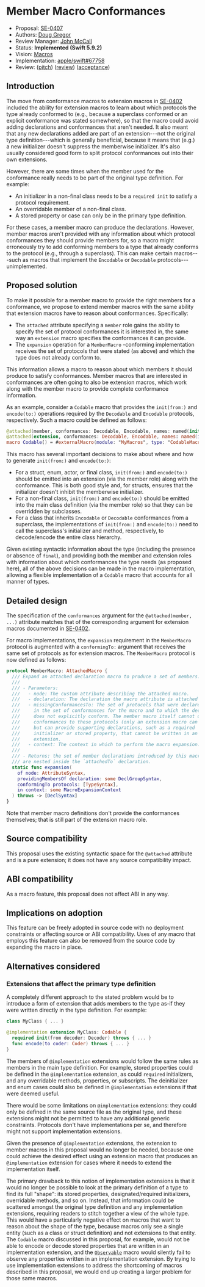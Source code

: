 # Member Macro Conformances

* Proposal: [SE-0407](0407-member-macro-conformances.md)
* Authors: [Doug Gregor](https://github.com/DougGregor)
* Review Manager: [John McCall](https://github.com/rjmccall)
* Status: **Implemented (Swift 5.9.2)**
* Vision: [Macros](https://github.com/swiftlang/swift-evolution/blob/main/visions/macros.md)
* Implementation: [apple/swift#67758](https://github.com/apple/swift/pull/67758)
* Review: ([pitch](https://forums.swift.org/t/pitch-member-macros-that-know-what-conformances-are-missing/66590)) ([review](https://forums.swift.org/t/se-0407-member-macro-conformances/66951)) ([acceptance](https://forums.swift.org/t/accepted-se-0407-member-macro-conformances/67345))

## Introduction

The move from conformance macros to extension macros in [SE-0402](https://github.com/swiftlang/swift-evolution/blob/main/proposals/0402-extension-macros.md) included the ability for extension macros to learn about which protocols the type already conformed to (e.g., because a superclass conformed or an explicit conformance was stated somewhere), so that the macro could avoid adding declarations and conformances that aren't needed. It also meant that any new declarations added are part of an extension---not the original type definition---which is generally beneficial, because it means that (e.g.) a new initializer doesn't suppress the memberwise initializer. It's also usually considered good form to split protocol conformances out into their own extensions.

However, there are some times when the member used for the conformance really needs to be part of the original type definition. For example:

- An initializer in a non-final class needs to be a `required init` to satisfy a protocol requirement.
- An overridable member of a non-final class.
- A stored property or case can only be in the primary type definition.

For these cases, a member macro can produce the declarations. However, member macros aren't provided with any information about which protocol conformances they should provide members for, so a macro might erroneously try to add conforming members to a type that already conforms to the protocol (e.g., through a superclass). This can make certain macros---such as macros that implement the `Encodable` or `Decodable` protocols---unimplemented.

## Proposed solution

To make it possible for a member macro to provide the right members for a conformance, we propose to extend member macros with the same ability that extension macros have to reason about conformances. Specifically:

* The `attached` attribute specifying a `member` role gains the ability to specify the set of protocol conformances it is interested in, the same way an `extension` macro specifies the conformances it can provide.
* The `expansion` operation for a `MemberMacro` -conforming implementation receives the set of protocols that were stated (as above) and which the type does not already conform to.

This information allows a macro to reason about which members it should produce to satisfy conformances. Member macros that are interested in conformances are often going to also be extension macros, which work along with the member macro to provide complete conformance information.

As an example, consider a `Codable` macro that provides the `init(from:)` and `encode(to:)` operations required by the `Decodable` and `Encodable` protocols, respectively. Such a macro could be defined as follows:

```swift
@attached(member, conformances: Decodable, Encodable, names: named(init(from:), encode(to:)))
@attached(extension, conformances: Decodable, Encodable, names: named(init(from:), encode(to:)))
macro Codable() = #externalMacro(module: "MyMacros", type: "CodableMacro")
```

This macro has several important decisions to make about where and how to generate `init(from:)` and `encode(to:)`:

* For a struct, enum, actor, or final class, `init(from:)` and `encode(to:)` should be emitted into an extension (via the member role) along with the conformance. This is both good style and, for structs, ensures that the initializer doesn't inhibit the memberwise initializer.
* For a non-final class, `init(from:)` and `encode(to:)` should be emitted into the main class definition (via the member role) so that they can be overridden by subclasses.
* For a class that inherits `Encodable` or `Decodable` conformances from a superclass, the implementations of `init(from:)` and `encode(to:)` need to call the superclass's initializer and method, respectively, to decode/encode the entire class hierarchy.

Given existing syntactic information about the type (including the presence or absence of `final`), and providing both the member and extension roles  with information about which conformances the type needs (as proposed here), all of the above decisions can be made in the macro implementation, allowing a flexible implementation of a `Codable` macro that accounts for all manner of types.

## Detailed design

The specification of the `conformances` argument for the `@attached(member, ...)` attribute matches that of the corresponding argument for extension macros documented in [SE-0402](https://github.com/swiftlang/swift-evolution/blob/main/proposals/0402-extension-macros.md).  

For macro implementations, the `expansion` requirement in the  `MemberMacro` protocol is augmented with a `conformingTo:` argument that receives the same set of protocols as for extension macros. The `MemberMacro` protocol is now defined as follows:

```swift
protocol MemberMacro: AttachedMacro {
  /// Expand an attached declaration macro to produce a set of members.
  ///
  /// - Parameters:
  ///   - node: The custom attribute describing the attached macro.
  ///   - declaration: The declaration the macro attribute is attached to.
  ///   - missingConformancesTo: The set of protocols that were declared
  ///     in the set of conformances for the macro and to which the declaration
  ///     does not explicitly conform. The member macro itself cannot declare
  ///     conformances to these protocols (only an extension macro can do that),
  ///     but can provide supporting declarations, such as a required
  ///     initializer or stored property, that cannot be written in an
  ///     extension.
  ///   - context: The context in which to perform the macro expansion.
  ///
  /// - Returns: the set of member declarations introduced by this macro, which
  /// are nested inside the `attachedTo` declaration.
  static func expansion(
    of node: AttributeSyntax,
    providingMembersOf declaration: some DeclGroupSyntax,
    conformingTo protocols: [TypeSyntax],
    in context: some MacroExpansionContext
  ) throws -> [DeclSyntax]
}
```

Note that member macro definitions don't provide the conformances themselves; that is still part of the extension macro role.

## Source compatibility

This proposal uses the existing syntactic space for the `@attached` attribute and is a pure extension; it does not have any source compatibility impact.

## ABI compatibility

As a macro feature, this proposal does not affect ABI in any way.

## Implications on adoption

This feature can be freely adopted in source code with no deployment constraints or affecting source or ABI compatibility. Uses of any macro that employs this feature can also be removed from the source code by expanding the macro in place.

## Alternatives considered

### Extensions that affect the primary type definition

A completely different approach to the stated problem would be to introduce a form of extension that adds members to the type as-if they were written directly in the type definition. For example:

```swift
class MyClass { ... }

@implementation extension MyClass: Codable {
  required init(from decoder: Decoder) throws { ... }
  func encode(to coder: Coder) throws { ... }
}
```

The members of `@implementation` extensions would follow the same rules as members in the main type definition. For example, stored properties could be defined in the `@implementation` extension, as could `required` initializers, and any overridable methods, properties, or subscripts. The deinitializer and enum cases could also be defined in `@implementation` extensions if that were deemed useful.

There would be some limitations on `@implementation` extensions: they could only be defined in the same source file as the original type, and these extensions might not be permitted to have any additional generic constraints. Protocols don't have implementations per se, and therefore might not support implementation extensions.

Given the presence of `@implementation` extensions, the extension to member macros in this proposal would no longer be needed, because one could achieve the desired effect using an extension macro that produces an `@implementation` extension for cases where it needs to extend the implementation itself.

The primary drawback to this notion of implementation extensions is that it would no longer be possible to look at the primary definition of a type to find its full "shape": its stored properties, designated/required initializers, overridable methods, and so on.  Instead, that information could be scattered amongst the original type definition and any implementation extensions, requiring readers to stitch together a view of the whole type. This would have a particularly negative effect on macros that want to reason about the shape of the type, because macros only see a single entity (such as a class or struct definition) and not extensions to that entity. The `Codable` macro discussed in this proposal, for example, would not be able to encode or decode stored properties that are written in an implementation extension, and the [`Observable`](https://github.com/swiftlang/swift-evolution/blob/main/proposals/0395-observability.md) macro would silently fail to observe any properties written in an implementation extension. By trying to use implementation extensions to address the shortcoming of macros described in this proposal, we would end up creating a larger problem for those same macros.
